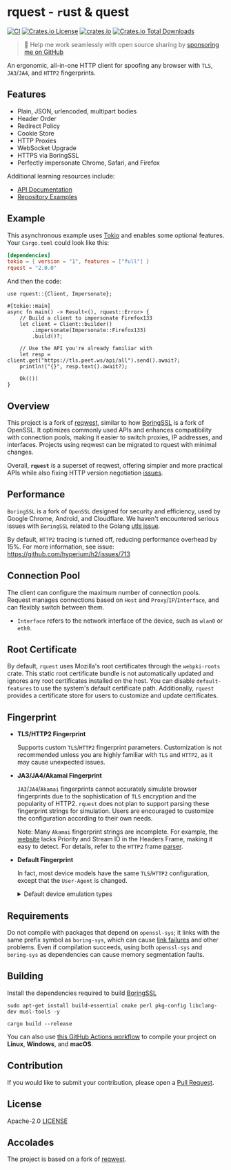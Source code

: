 # rquest - `r`ust & quest

[![CI](https://github.com/0x676e67/rquest/actions/workflows/ci.yml/badge.svg)](https://github.com/0x676e67/rquest/actions/workflows/ci.yml)
[![Crates.io License](https://img.shields.io/crates/l/rquest)](./LICENSE)
[![crates.io](https://img.shields.io/crates/v/rquest.svg)](https://crates.io/crates/rquest)
[![Crates.io Total Downloads](https://img.shields.io/crates/d/rquest)](https://crates.io/crates/rquest)

> 🚀 Help me work seamlessly with open source sharing by [sponsoring me on GitHub](https://github.com/0x676e67/0x676e67/blob/main/SPONSOR.md)

An ergonomic, all-in-one HTTP client for spoofing any browser with `TLS`, `JA3`/`JA4`, and `HTTP2` fingerprints.

## Features

- Plain, JSON, urlencoded, multipart bodies
- Header Order
- Redirect Policy
- Cookie Store
- HTTP Proxies
- WebSocket Upgrade
- HTTPS via BoringSSL
- Perfectly impersonate Chrome, Safari, and Firefox

Additional learning resources include:

- [API Documentation](https://docs.rs/rquest)
- [Repository Examples](https://github.com/0x676e67/rquest/tree/main/examples)

## Example

This asynchronous example uses [Tokio](https://tokio.rs) and enables some optional features. Your `Cargo.toml` could look like this:

```toml
[dependencies]
tokio = { version = "1", features = ["full"] }
rquest = "2.0.0"
```

And then the code:

```rust,no_run
use rquest::{Client, Impersonate};

#[tokio::main]
async fn main() -> Result<(), rquest::Error> {
    // Build a client to impersonate Firefox133
    let client = Client::builder()
        .impersonate(Impersonate::Firefox133)
        .build()?;

    // Use the API you're already familiar with
    let resp = client.get("https://tls.peet.ws/api/all").send().await?;
    println!("{}", resp.text().await?);

    Ok(())
}
```

## Overview

This project is a fork of [reqwest](https://github.com/seanmonstar/reqwest), similar to how [BoringSSL](https://github.com/cloudflare/boring) is a fork of OpenSSL. It optimizes commonly used APIs and enhances compatibility with connection pools, making it easier to switch proxies, IP addresses, and interfaces. Projects using reqwest can be migrated to rquest with minimal changes.

Overall, **`rquest`** is a superset of reqwest, offering simpler and more practical APIs while also fixing HTTP version negotiation [issues](https://github.com/seanmonstar/reqwest/issues/2116).

## Performance

`BoringSSL` is a fork of `OpenSSL` designed for security and efficiency, used by Google Chrome, Android, and Cloudflare. We haven't encountered serious issues with `BoringSSL` related to the Golang [utls issue](https://github.com/refraction-networking/utls/issues/274).

By default, `HTTP2` tracing is turned off, reducing performance overhead by 15%. For more information, see issue: <https://github.com/hyperium/h2/issues/713>

## Connection Pool

The client can configure the maximum number of connection pools. Request manages connections based on `Host` and `Proxy`/`IP`/`Interface`, and can flexibly switch between them.
- `Interface` refers to the network interface of the device, such as `wlan0` or `eth0`.

## Root Certificate

By default, `rquest` uses Mozilla's root certificates through the `webpki-roots` crate. This static root certificate bundle is not automatically updated and ignores any root certificates installed on the host. You can disable `default-features` to use the system's default certificate path. Additionally, `rquest` provides a certificate store for users to customize and update certificates.

## Fingerprint

- **TLS/HTTP2 Fingerprint**

  Supports custom `TLS`/`HTTP2` fingerprint parameters. Customization is not recommended unless you are highly familiar with `TLS` and `HTTP2`, as it may cause unexpected issues.

- **JA3/JA4/Akamai Fingerprint**

  `JA3`/`JA4`/`Akamai` fingerprints cannot accurately simulate browser fingerprints due to the sophistication of `TLS` encryption and the popularity of HTTP2. `rquest` does not plan to support parsing these fingerprint strings for simulation. Users are encouraged to customize the configuration according to their own needs.

  Note: Many `Akamai` fingerprint strings are incomplete. For example, the [website](https://tls.peet.ws/api/all) lacks Priority and Stream ID in the Headers Frame, making it easy to detect. For details, refer to the `HTTP2` frame [parser](https://github.com/0x676e67/pingly/blob/main/src/track/inspector/http2.rs).

- **Default Fingerprint**

  In fact, most device models have the same `TLS`/`HTTP2` configuration, except that the `User-Agent` is changed.

    <details>

    <summary>Default device emulation types</summary>

  - **Chrome**

    `Chrome100`，`Chrome101`，`Chrome104`，`Chrome105`，`Chrome106`，`Chrome107`，`Chrome108`，`Chrome109`，`Chrome114`，`Chrome116`，`Chrome117`，`Chrome118`，`Chrome119`，`Chrome120`，`Chrome123`，`Chrome124`，`Chrome126`，`Chrome127`，`Chrome128`，`Chrome129`，`Chrome130`，`Chrome131`

  - **Edge**

    `Edge101`，`Edge122`，`Edge127`，`Edge131`

  - **Safari**

    `SafariIos17_2`，`SafariIos17_4_1`，`SafariIos16_5`，`Safari15_3`，`Safari15_5`，`Safari15_6_1`，`Safari16`，`Safari16_5`，`Safari17_0`，`Safari17_2_1`，`Safari17_4_1`，`Safari17_5`，`Safari18`，`SafariIPad18`, `Safari18_2`, `Safari18_1_1`

  - **OkHttp**

    `OkHttp3_9`，`OkHttp3_11`，`OkHttp3_13`，`OkHttp3_14`，`OkHttp4_9`，`OkHttp4_10`，`OkHttp5`

  - **Firefox**

    `Firefox109`, `Firefox117`, `Firefox128`, `Firefox133`

    </details>

## Requirements

Do not compile with packages that depend on `openssl-sys`; it links with the same prefix symbol as `boring-sys`, which can cause [link failures](https://github.com/cloudflare/boring/issues/197) and other problems. Even if compilation succeeds, using both `openssl-sys` and `boring-sys` as dependencies can cause memory segmentation faults.

## Building

Install the dependencies required to build [BoringSSL](https://github.com/google/boringssl/blob/master/BUILDING.md#build-prerequisites)

```shell
sudo apt-get install build-essential cmake perl pkg-config libclang-dev musl-tools -y

cargo build --release
```

You can also use [this GitHub Actions workflow](https://github.com/0x676e67/rquest/blob/main/.github/compilation-guide/build.yml) to compile your project on **Linux**, **Windows**, and **macOS**.

## Contribution

If you would like to submit your contribution, please open a [Pull Request](https://github.com/0x676e67/rquest/pulls).

## License

Apache-2.0 [LICENSE](LICENSE)

## Accolades

The project is based on a fork of [reqwest](https://github.com/seanmonstar/reqwest).
